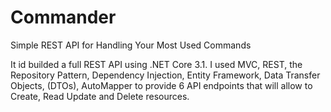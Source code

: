 # Commander
Simple REST API for Handling Your Most Used Commands

It id builded a full REST API using .NET Core 3.1. 
I used MVC, REST, the Repository Pattern, Dependency Injection, Entity Framework, Data Transfer Objects, (DTOs), AutoMapper to provide 6 API endpoints that will allow to Create, Read Update and Delete resources.
